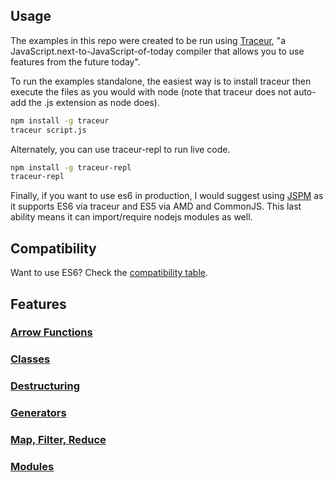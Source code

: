 ## Usage

The examples in this repo were created to be run using [Traceur](https://github.com/google/traceur-compiler), "a JavaScript.next-to-JavaScript-of-today compiler that allows you to use features from the future today".

To run the examples standalone, the easiest way is to install traceur then execute the files as you would with node (note that traceur does not auto-add the .js extension as node does).

```bash
npm install -g traceur
traceur script.js
```

Alternately, you can use traceur-repl to run live code.

```bash
npm install -g traceur-repl
traceur-repl
```

Finally, if you want to use es6 in production, I would suggest using [JSPM](http://jspm.io/) as it supports ES6 via traceur and ES5 via AMD and CommonJS. This last ability means it can import/require nodejs modules as well.

## Compatibility

Want to use ES6? Check the [compatibility table](https://kangax.github.io/compat-table/es6/).

## Features

### [Arrow Functions](arrow_functions)

### [Classes](classes)

### [Destructuring](destructuring)

### [Generators](generators)

### [Map, Filter, Reduce](map_filter_reduce)

### [Modules](modules)
